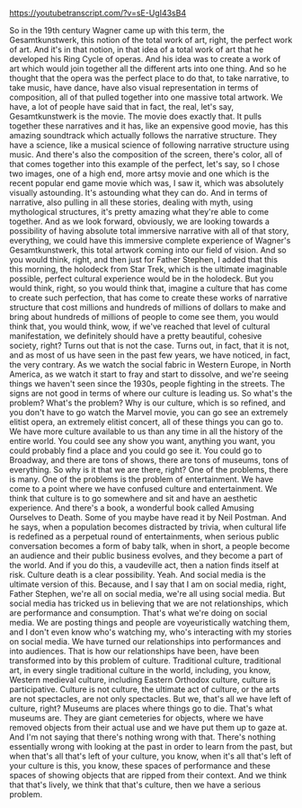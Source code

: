 https://youtubetranscript.com/?v=sE-UgI43sB4

 So in the 19th century Wagner came up with this term, the Gesamtkunstwerk, this notion of the total work of art, right, the perfect work of art. And it's in that notion, in that idea of a total work of art that he developed his Ring Cycle of operas. And his idea was to create a work of art which would join together all the different arts into one thing. And so he thought that the opera was the perfect place to do that, to take narrative, to take music, have dance, have also visual representation in terms of composition, all of that pulled together into one massive total artwork. We have, a lot of people have said that in fact, the real, let's say, Gesamtkunstwerk is the movie. The movie does exactly that. It pulls together these narratives and it has, like an expensive good movie, has this amazing soundtrack which actually follows the narrative structure. They have a science, like a musical science of following narrative structure using music. And there's also the composition of the screen, there's color, all of that comes together into this example of the perfect, let's say, so I chose two images, one of a high end, more artsy movie and one which is the recent popular end game movie which was, I saw it, which was absolutely visually astounding. It's astounding what they can do. And in terms of narrative, also pulling in all these stories, dealing with myth, using mythological structures, it's pretty amazing what they're able to come together. And as we look forward, obviously, we are looking towards a possibility of having absolute total immersive narrative with all of that story, everything, we could have this immersive complete experience of Wagner's Gesamtkunstwerk, this total artwork coming into our field of vision. And so you would think, right, and then just for Father Stephen, I added that this this morning, the holodeck from Star Trek, which is the ultimate imaginable possible, perfect cultural experience would be in the holodeck. But you would think, right, so you would think that, imagine a culture that has come to create such perfection, that has come to create these works of narrative structure that cost millions and hundreds of millions of dollars to make and bring about hundreds of millions of people to come see them, you would think that, you would think, wow, if we've reached that level of cultural manifestation, we definitely should have a pretty beautiful, cohesive society, right? Turns out that is not the case. Turns out, in fact, that it is not, and as most of us have seen in the past few years, we have noticed, in fact, the very contrary. As we watch the social fabric in Western Europe, in North America, as we watch it start to fray and start to dissolve, and we're seeing things we haven't seen since the 1930s, people fighting in the streets. The signs are not good in terms of where our culture is leading us. So what's the problem? What's the problem? Why is our culture, which is so refined, and you don't have to go watch the Marvel movie, you can go see an extremely elitist opera, an extremely elitist concert, all of these things you can go to. We have more culture available to us than any time in all the history of the entire world. You could see any show you want, anything you want, you could probably find a place and you could go see it. You could go to Broadway, and there are tons of shows, there are tons of museums, tons of everything. So why is it that we are there, right? One of the problems, there is many. One of the problems is the problem of entertainment. We have come to a point where we have confused culture and entertainment. We think that culture is to go somewhere and sit and have an aesthetic experience. And there's a book, a wonderful book called Amusing Ourselves to Death. Some of you maybe have read it by Neil Postman. And he says, when a population becomes distracted by trivia, when cultural life is redefined as a perpetual round of entertainments, when serious public conversation becomes a form of baby talk, when in short, a people become an audience and their public business evolves, and they become a part of the world. And if you do this, a vaudeville act, then a nation finds itself at risk. Culture death is a clear possibility. Yeah. And social media is the ultimate version of this. Because, and I say that I am on social media, right, Father Stephen, we're all on social media, we're all using social media. But social media has tricked us in believing that we are not relationships, which are performance and consumption. That's what we're doing on social media. We are posting things and people are voyeuristically watching them, and I don't even know who's watching my, who's interacting with my stories on social media. We have turned our relationships into performances and into audiences. That is how our relationships have been, have been transformed into by this problem of culture. Traditional culture, traditional art, in every single traditional culture in the world, including, you know, Western medieval culture, including Eastern Orthodox culture, culture is participative. Culture is not culture, the ultimate act of culture, or the arts are not spectacles, are not only spectacles. But we, that's all we have left of culture, right? Museums are places where things go to die. That's what museums are. They are giant cemeteries for objects, where we have removed objects from their actual use and we have put them up to gaze at. And I'm not saying that there's nothing wrong with that. There's nothing essentially wrong with looking at the past in order to learn from the past, but when that's all that's left of your culture, you know, when it's all that's left of your culture is this, you know, these spaces of performance and these spaces of showing objects that are ripped from their context. And we think that that's lively, we think that that's culture, then we have a serious problem.